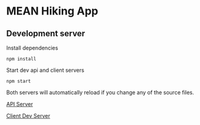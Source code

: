 # MEAN Hiking App

## Development server
Install dependencies
```
npm install
```

Start dev api and client servers
```
npm start
```

Both servers will automatically reload if you change any of the source files.

<a href="http://localhost:4000/api" target="_blank">API Server</a>

<a href="http://localhost:4200/" target="_blank">Client Dev Server</a>
